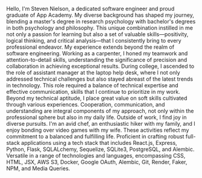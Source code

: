 Hello, I'm Steven Nielson, a dedicated software engineer and proud graduate of App Academy. My diverse background has shaped my journey, blending a master's degree in research psychology with bachelor's degrees in both psychology and philosophy. This unique combination instilled in me not only a passion for learning but also a set of valuable skills—positivity, logical thinking, and critical analysis—that I consistently bring to every professional endeavor.
My experience extends beyond the realm of software engineering. Working as a carpenter, I honed my teamwork and attention-to-detail skills, understanding the significance of precision and collaboration in achieving exceptional results. During college, I ascended to the role of assistant manager at the laptop help desk, where I not only addressed technical challenges but also stayed abreast of the latest trends in technology. This role required a balance of technical expertise and effective communication, skills that I continue to prioritize in my work.
Beyond my technical aptitude, I place great value on soft skills cultivated through various experiences. Cooperation, communication, and understanding are integral components of my approach, not only within the professional sphere but also in my daily life. Outside of work, I find joy in diverse pursuits. I'm an avid chef, an enthusiastic hiker with my family, and I enjoy bonding over video games with my wife. These activities reflect my commitment to a balanced and fulfilling life.
Proficient in crafting robust full-stack applications using a tech stack that includes React.js, Express, Python, Flask, SQLALchemy, Sequelize, SQLite3, PostgreSQL, and Alembic.
Versatile in a range of technologies and languages, encompassing CSS, HTML, JSX, AWS S3, Docker, Google OAuth, Alembic, Git, Render, Faker, NPM, and Media Queries.